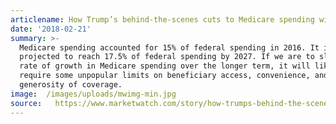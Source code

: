 ```yaml
---
articlename: How Trump’s behind-the-scenes cuts to Medicare spending will hurt health care
date: '2018-02-21'
summary: >-
  Medicare spending accounted for 15% of federal spending in 2016. It is
  projected to reach 17.5% of federal spending by 2027. If we are to slow the
  rate of growth in Medicare spending over the longer term, it will likely
  require some unpopular limits on beneficiary access, convenience, and
  generosity of coverage.
image:  /images/uploads/mwimg-min.jpg
source:   https://www.marketwatch.com/story/how-trumps-behind-the-scenes-cuts-to-medicare-spending-will-hurt-health-care-2018-02-20
---
```


